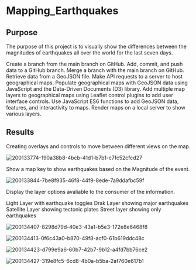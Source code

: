 # Mapping_Earthquakes
## Purpose

The purpose of this project is to visually show the differences between the magnitudes of earthquakes all over the world for the last seven days.

Create a branch from the main branch on GitHub.
Add, commit, and push data to a GitHub branch.
Merge a branch with the main branch on GitHub.
Retrieve data from a GeoJSON file.
Make API requests to a server to host geographical maps.
Populate geographical maps with GeoJSON data using JavaScript and the Data-Driven Documents (D3) library.
Add multiple map layers to geographical maps using Leaflet control plugins to add user interface controls.
Use JavaScript ES6 functions to add GeoJSON data, features, and interactivity to maps.
Render maps on a local server to show various layers.

## Results

Creating overlays and controls to move between different views on the map.

![200133774-190a38b8-4bcb-41d1-b7b1-c7fc52cfcd27](https://user-images.githubusercontent.com/109055148/211455941-9e54ab5d-6439-4a84-9d96-29383cb7a13b.png)


Show a map key to show earthquakes based on the Magnitude of the event.

![200133844-7be8f935-46f8-44f9-8ede-7a9ddafbc59f](https://user-images.githubusercontent.com/109055148/211455966-91d9eaca-b59c-4fd7-ad4c-20924476abd5.png)


Display the layer options avaliable to the consumer of the information.

Light Layer with earthquake toggles
Drak Layer showing major earthquakes
Satellite Layer showing tectonic plates
Street layer showing only earthquakes

![200134407-8298d79d-40e3-43a1-b5e3-172e8e6468f8](https://user-images.githubusercontent.com/109055148/211455987-dd9fef35-40ff-4bd7-880c-0bbeed58c912.png)

![200134413-0f6c43a0-b870-49f8-acf0-61b619ddc48c](https://user-images.githubusercontent.com/109055148/211456018-c18b267f-e1f7-4ebe-861b-7faade94c5f9.png)

![200134423-d799e9a6-60b7-42b7-9b12-a4fd7bb76ce2](https://user-images.githubusercontent.com/109055148/211456045-192cd911-30d2-4759-9e0f-792f223809b7.png)

![200134427-319e8fc5-6cd8-4b0a-b5ba-2af760e617b1](https://user-images.githubusercontent.com/109055148/211456070-5c65608e-2094-4e96-9267-fa668da6972f.png)



